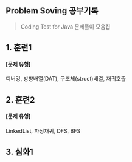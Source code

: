 ## Problem Soving 공부기록
> Coding Test for Java 문제풀이 모음집

## 1. 훈련1
<h4>[문제 유형]</h4>
디버깅, 방향배열(DAT), 구조체(struct)배열, 재귀호출


## 2. 훈련2
<h4>[문제 유형]</h4>
LinkedList, 파싱재귀, DFS, BFS

## 3. 심화1
